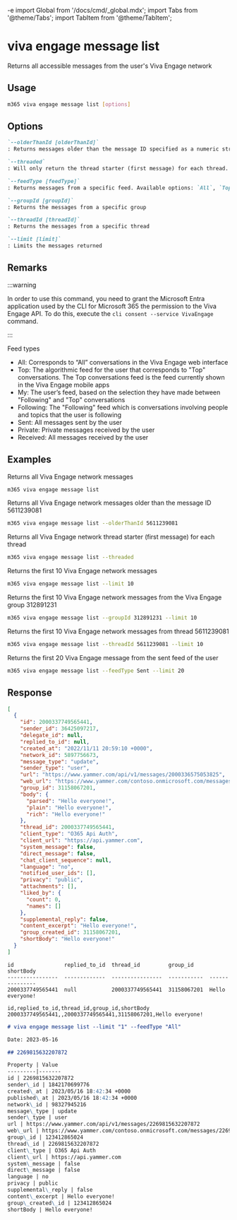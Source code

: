 -e <!-- DISCLAIMER: All secrets, passwords, and sensitive values in this document are examples only and not real credentials. -->
import Global from '/docs/cmd/_global.mdx';
import Tabs from '@theme/Tabs';
import TabItem from '@theme/TabItem';

# viva engage message list

Returns all accessible messages from the user's Viva Engage network

## Usage

```sh
m365 viva engage message list [options]
```

## Options

```md definition-list
`--olderThanId [olderThanId]`
: Returns messages older than the message ID specified as a numeric string

`--threaded`
: Will only return the thread starter (first message) for each thread. This parameter is intended for apps which need to display message threads collapsed

`--feedType [feedType]`
: Returns messages from a specific feed. Available options: `All`, `Top`, `My`, `Following`, `Sent`, `Private`, `Received`. Default `All`

`--groupId [groupId]`
: Returns the messages from a specific group

`--threadId [threadId]`
: Returns the messages from a specific thread

`--limit [limit]`
: Limits the messages returned
```

<Global />

## Remarks

:::warning

In order to use this command, you need to grant the Microsoft Entra application used by the CLI for Microsoft 365 the permission to the Viva Engage API. To do this, execute the `cli consent --service VivaEngage` command.

:::

Feed types

- All: Corresponds to “All” conversations in the Viva Engage web interface
- Top: The algorithmic feed for the user that corresponds to "Top" conversations. The Top conversations feed is the feed currently shown in the Viva Engage mobile apps
- My: The user’s feed, based on the selection they have made between "Following" and "Top" conversations
- Following: The "Following" feed which is conversations involving people and topics that the user is following
- Sent: All messages sent by the user
- Private: Private messages received by the user
- Received: All messages received by the user

## Examples

Returns all Viva Engage network messages

```sh
m365 viva engage message list
```

Returns all Viva Engage network messages older than the message ID 5611239081

```sh
m365 viva engage message list --olderThanId 5611239081
```

Returns all Viva Engage network thread starter (first message) for each thread

```sh
m365 viva engage message list --threaded
```

Returns the first 10 Viva Engage network messages

```sh
m365 viva engage message list --limit 10
```

Returns the first 10 Viva Engage network messages from the Viva Engage group 312891231

```sh
m365 viva engage message list --groupId 312891231 --limit 10
```

Returns the first 10 Viva Engage network messages from thread 5611239081

```sh
m365 viva engage message list --threadId 5611239081 --limit 10
```

Returns the first 20 Viva Engage message from the sent feed of the user

```sh
m365 viva engage message list --feedType Sent --limit 20
```

## Response

<Tabs>
  <TabItem value="JSON">

  ```json
  [
    {
      "id": 2000337749565441,
      "sender_id": 36425097217,
      "delegate_id": null,
      "replied_to_id": null,
      "created_at": "2022/11/11 20:59:10 +0000",
      "network_id": 5897756673,
      "message_type": "update",
      "sender_type": "user",
      "url": "https://www.yammer.com/api/v1/messages/2000336575053825",
      "web_url": "https://www.yammer.com/contoso.onmicrosoft.com/messages/2000336575053825",
      "group_id": 31158067201,
      "body": {
        "parsed": "Hello everyone!",
        "plain": "Hello everyone!",
        "rich": "Hello everyone!"
      },
      "thread_id": 2000337749565441,
      "client_type": "O365 Api Auth",
      "client_url": "https://api.yammer.com",
      "system_message": false,
      "direct_message": false,
      "chat_client_sequence": null,
      "language": "no",
      "notified_user_ids": [],
      "privacy": "public",
      "attachments": [],
      "liked_by": {
        "count": 0,
        "names": []
      },
      "supplemental_reply": false,
      "content_excerpt": "Hello everyone!",
      "group_created_id": 31158067201,
      "shortBody": "Hello everyone!"
    }
  ]
  ```

  </TabItem>
  <TabItem value="Text">

  ```text
  id                replied_to_id  thread_id         group_id     shortBody
  ----------------  -------------  ----------------  -----------  ---------------
  2000337749565441  null           2000337749565441  31158067201  Hello everyone!
  ```

  </TabItem>
  <TabItem value="CSV">

  ```csv
  id,replied_to_id,thread_id,group_id,shortBody
  2000337749565441,,2000337749565441,31158067201,Hello everyone!
  ```

  </TabItem>
  <TabItem value="Markdown">

  ```md
  # viva engage message list --limit "1" --feedType "All"

  Date: 2023-05-16

  ## 2269815632207872

  Property | Value
  ---------|-------
  id | 2269815632207872
  sender\_id | 1842170699776
  created\_at | 2023/05/16 18:42:34 +0000
  published\_at | 2023/05/16 18:42:34 +0000
  network\_id | 98327945216
  message\_type | update
  sender\_type | user
  url | https://www.yammer.com/api/v1/messages/2269815632207872
  web\_url | https://www.yammer.com/contoso.onmicrosoft.com/messages/2269815632207872
  group\_id | 123412865024
  thread\_id | 2269815632207872
  client\_type | O365 Api Auth
  client\_url | https://api.yammer.com
  system\_message | false
  direct\_message | false
  language | no
  privacy | public
  supplemental\_reply | false
  content\_excerpt | Hello everyone!
  group\_created\_id | 123412865024
  shortBody | Hello everyone!
  ```

  </TabItem>
</Tabs>
